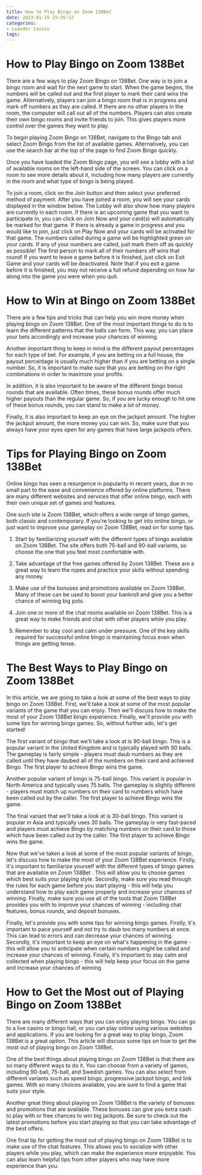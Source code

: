 ```yaml
---
title: How to Play Bingo on Zoom 138Bet
date: 2023-01-15 15:35:12
categories:
- Leander Casino
tags:
---
```



#  How to Play Bingo on Zoom 138Bet

There are a few ways to play Zoom Bingo on 138Bet. 
One way is to join a bingo room and wait for the next game to start. 
When the game begins, the numbers will be called out and the first player to mark their card wins the game. 
Alternatively, players can join a bingo room that is in progress and mark off numbers as they are called. If there are no other players in the room, the computer will call out all of the numbers.
Players can also create their own bingo rooms and invite friends to join. This gives players more control over the games they want to play.

To begin playing Zoom Bingo on 138Bet, navigate to the Bingo tab and select Zoom Bingo from the list of available games. Alternatively, you can use the search bar at the top of the page to find Zoom Bingo quickly.

Once you have loaded the Zoom Bingo page, you will see a lobby with a list of available rooms on the left-hand side of the screen. You can click on a room to see more details about it, including how many players are currently in the room and what type of bingo is being played.

To join a room, click on the Join button and then select your preferred method of payment. After you have joined a room, you will see your cards displayed in the window below. The Lobby will also show how many players are currently in each room.
If there is an upcoming game that you want to participate in, you can click on Join Now and your card(s) will automatically be marked for that game. 
If there is already a game in progress and you would like to join, just click on Play Now and your cards will be activated for that game.
The numbers called during a game will be highlighted green on your cards. If any of your numbers are called, just mark them off as quickly as possible! The first person to mark all of their numbers off wins that round!
If you want to leave a game before it is finished, just click on Exit Game and your cards will be deactivated. Note that if you exit a game before it is finished, you may not receive a full refund depending on how far along into the game you were when you quit.

#  How to Win at Bingo on Zoom 138Bet

There are a few tips and tricks that can help you win more money when playing bingo on Zoom 138Bet. One of the most important things to do is to learn the different patterns that the balls can form. This way, you can place your bets accordingly and increase your chances of winning.

Another important thing to keep in mind is the different payout percentages for each type of bet. For example, if you are betting on a full house, the payout percentage is usually much higher than if you are betting on a single number. So, it is important to make sure that you are betting on the right combinations in order to maximize your profits.

In addition, it is also important to be aware of the different bingo bonus rounds that are available. Often times, these bonus rounds offer much higher payouts than the regular game. So, if you are lucky enough to hit one of these bonus rounds, you can stand to make a lot of money.

Finally, it is also important to keep an eye on the jackpot amount. The higher the jackpot amount, the more money you can win. So, make sure that you always have your eyes open for any games that have large jackpots offers.

#  Tips for Playing Bingo on Zoom 138Bet

Online bingo has seen a resurgence in popularity in recent years, due in no small part to the ease and convenience offered by online platforms. There are many different websites and services that offer online bingo, each with their own unique set of games and features.

One such site is Zoom 138Bet, which offers a wide range of bingo games, both classic and contemporary. If you're looking to get into online bingo, or just want to improve your gameplay on Zoom 138Bet, read on for some tips.

1. Start by familiarizing yourself with the different types of bingo available on Zoom 138Bet. The site offers both 75-ball and 90-ball variants, so choose the one that you feel most comfortable with.

2. Take advantage of the free games offered by Zoom 138Bet. These are a great way to learn the ropes and practice your skills without spending any money.

3. Make use of the bonuses and promotions available on Zoom 138Bet. Many of these can be used to boost your bankroll and give you a better chance of winning big pots.

4. Join one or more of the chat rooms available on Zoom 138Bet. This is a great way to make friends and chat with other players while you play.

5. Remember to stay cool and calm under pressure. One of the key skills required for successful online bingo is maintaining focus even when things are getting tense.

#  The Best Ways to Play Bingo on Zoom 138Bet

In this article, we are going to take a look at some of the best ways to play bingo on Zoom 138Bet. First, we'll take a look at some of the most popular variants of the game that you can enjoy. Then we'll discuss how to make the most of your Zoom 138Bet bingo experience. Finally, we'll provide you with some tips for winning bingo games. So, without further ado, let's get started!

The first variant of bingo that we'll take a look at is 90-ball bingo. This is a popular variant in the United Kingdom and is typically played with 90 balls. The gameplay is fairly simple - players must daub numbers as they are called until they have daubed all of the numbers on their card and achieved Bingo. The first player to achieve Bingo wins the game.

Another popular variant of bingo is 75-ball bingo. This variant is popular in North America and typically uses 75 balls. The gameplay is slightly different - players must match up numbers on their card to numbers which have been called out by the caller. The first player to achieve Bingo wins the game.

The final variant that we'll take a look at is 30-ball bingo. This variant is popular in Asia and typically uses 30 balls. The gameplay is very fast-paced and players must achieve Bingo by matching numbers on their card to those which have been called out by the caller. The first player to achieve Bingo wins the game.

Now that we've taken a look at some of the most popular variants of bingo, let's discuss how to make the most of your Zoom 138Bet experience. Firstly, it's important to familiarize yourself with the different types of bingo games that are available on Zoom 138Bet . This will allow you to choose games which best suits your playing style. Secondly, make sure you read through the rules for each game before you start playing - this will help you understand how to play each game properly and increase your chances of winning. Finally, make sure you use all of the tools that Zoom 138Bet provides you with to improve your chances of winning - including chat features, bonus rounds, and deposit bonuses.

Finally, let's provide you with some tips for winning bingo games. Firstly, it's important to pace yourself and not try to daub too many numbers at once. This can lead to errors and can decrease your chances of winning. Secondly, it's important to keep an eye on what's happening in the game - this will allow you to anticipate when certain numbers might be called and increase your chances of winning. Finally, it's important to stay calm and collected when playing bingo - this will help keep your focus on the game and increase your chances of winning

#  How to Get the Most out of Playing Bingo on Zoom 138Bet

There are many different ways that you can enjoy playing bingo. You can go to a live casino or bingo hall, or you can play online using various websites and applications. If you are looking for a great way to play bingo, Zoom 138Bet is a great option. This article will discuss some tips on how to get the most out of playing bingo on Zoom 138Bet.

One of the best things about playing bingo on Zoom 138Bet is that there are so many different ways to do it. You can choose from a variety of games, including 90-ball, 75-ball, and Swedish games. You can also select from different variants such as speed bingo, progressive jackpot bingo, and link games. With so many choices available, you are sure to find a game that suits your style.

Another great thing about playing on Zoom 138Bet is the variety of bonuses and promotions that are available. These bonuses can give you extra cash to play with or free chances to win big jackpots. Be sure to check out the latest promotions before you start playing so that you can take advantage of the best offers.

One final tip for getting the most out of playing bingo on Zoom 138Bet is to make use of the chat features. This allows you to socialize with other players while you play, which can make the experience more enjoyable. You can also learn helpful tips from other players who may have more experience than you.